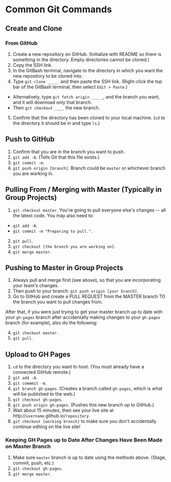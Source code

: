 # Common Git Commands

## Create and Clone

### From GitHub

1. Create a new repository on GitHub. (Initialize with README so there is something in the directory. Empty directories cannot be cloned.)
2. Copy the SSH link.
3. In the GitBash terminal, navigate to the directory in which you want the new repository to be cloned into.
4. Type `git clone _____` and then paste the SSH link. (Right-click the top bar of the GitBash terminal, then select `Edit > Paste`.)
  - Alternatively, type `git fetch origin _____`, and the branch you want, and it will download only that branch.
  - Then `git checkout ____` the new branch.
5. Confirm that the directory has been cloned to your local machine. (`cd` to the directory it should be in and type `ls`.)

## Push to GitHub

1. Confirm that you are in the branch you want to push.
2. `git add -A`. (Tells Git that this file exists.)
3. `git commit -m`.
4. `git push origin [branch]`. Branch could be `master` or whichever branch you are working in.

## Pulling From / Merging with Master (Typically in Group Projects)

1. `git checkout master`. You're going to pull everyone else's changes -- all the latest code. You may also need to:
  - `git add -A`.
  - `git commit -m "Preparing to pull."`.
2. `git pull`.
3. `git checkout [the branch you are working on]`.
4. `git merge master`.

## Pushing to Master in Group Projects

1. Always pull and merge first (see above), so that you are incorporating your team's changes.
2. Then push to your branch: `git push origin [your branch]`.
3. Go to GitHub and create a PULL REQUEST from the MASTER branch TO the branch you want to pull changes from.

After that, if you were just trying to get your master branch up to date with your `gh-pages` branch after accidentally making changes to your `gh-pages` branch (for example), also do the following:

4. `git checkout master`.
5. `git pull`.

## Upload to GH Pages

1. `cd` to the directory you want to host. (You must already have a connected GitHub remote.)
2. `git add -A`.
3. `git commmit -m`.
4. `git branch gh-pages`. (Creates a branch called `gh-pages`, which is what will be published to the web.)
5. `git checkout gh-pages`.
6. `git push origin gh-pages`. (Pushes this new branch up to GitHub.)
7. Wait about 15 minutes, then see your live site at http://`username`.github.io/`repository`.
8. `git checkout [working branch]` to make sure you don't accidentally continue editing on the live site!

### Keeping GH Pages up to Date After Changes Have Been Made on Master Branch

1. Make sure `master` branch is up to date using the methods above. (Stage, commit, push, etc.)
2. `git checkout gh-pages`.
3. `git merge master`.